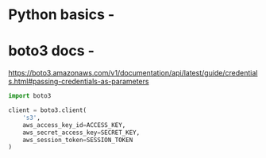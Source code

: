 # Python basics - 

# boto3 docs - 
https://boto3.amazonaws.com/v1/documentation/api/latest/guide/credentials.html#passing-credentials-as-parameters
```py
import boto3

client = boto3.client(
    's3',
    aws_access_key_id=ACCESS_KEY,
    aws_secret_access_key=SECRET_KEY,
    aws_session_token=SESSION_TOKEN
)
```
